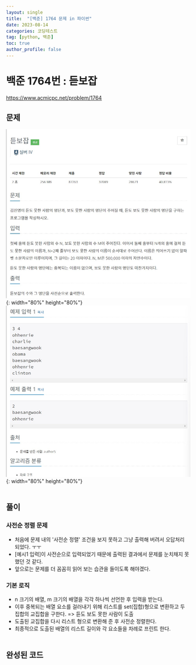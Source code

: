 ```yaml
---
layout: single
title:  "[백준] 1764 문제 in 파이썬"
date: 2023-08-14
categories: 코딩테스트
tag: [python, 백준]
toc: true
author_profile: false
---
```


# 백준 1764번 : 듣보잡
<a href="https://www.acmicpc.net/problem/1764">https://www.acmicpc.net/problem/1764</a>
## 문제
![1](/images/baekjoon/0814/1764/1.jpg){: width="80%" height="80%"}
![2](/images/baekjoon/0814/1764/2.jpg){: width="80%" height="80%"}
<br><br>

## 풀이
### 사전순 정렬 문제

- 처음에 문제 내의 '사전순 정렬' 조건을 보지 못하고 그냥 출력해 버려서 오답처리 되었다. ㅜㅜ
- [예시1 입력]이 사전순으로 입력되었기 때문에 출력된 결과에서 문제를 눈치채지 못했던 것 같다.
- 앞으로는 문제를 더 꼼꼼히 읽어 보는 습관을 들이도록 해야겠다.


### 기본 로직
- n 크기의 배열, m 크기의 배열을 각각 하나씩 선언한 후 입력을 받는다.
- 이후 중복되는 배열 요소를 걸러내기 위해 리스트를 set(집합)형으로 변환하고 두 집합의 교집합을 구한다. =>  듣도 보도 못한 사람이 도출
- 도출된 교집합을 다시 리스트 형으로 변환해 준 후 사전순 정렬한다.
- 최종적으로 도출된 배열의 리스트 길이와 각 요소들을 차례로 프린트 한다.
<br><br>
## 완성된 코드
<script src="https://gist.github.com/BEANyyy/fbdda1ca4ebe742ffd6d2a64afa32764.js"></script>